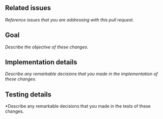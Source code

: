 ## Related issues

*Reference issues that you are addressing with this pull request.*

## Goal

*Describe the objective of these changes.*

## Implementation details

*Describe any remarkable decisions that you made in the implementation of these changes.*

## Testing details

*Describe any remarkable decisions that you made in the tests of these changes.
